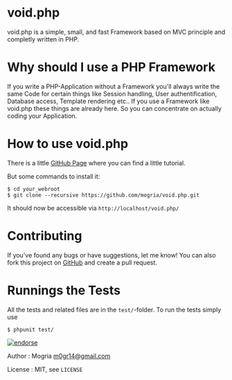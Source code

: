 # void.php
void.php is a simple, small, and fast Framework based on MVC principle and completly written in PHP.


# Why should I use a PHP Framework

If you write a PHP-Application without a Framework you'll always write the same Code for certain things like Session handling, User authentification, Database access, Template rendering etc..
If you use a Framework like void.php these things are already here. So you can concentrate on actually coding your Application.

# How to use void.php

There is a little [GitHub Page](http://mogria.github.com/void.php) where you can find a little tutorial.

But some commands to install it:

    $ cd your_webroot
    $ git clone --recursive https://github.com/mogria/void.php.git

It should now be accessible via `http://localhost/void.php/`

# Contributing
If you've found any bugs or have suggestions, let me know! You can also fork this project on [GitHub](https://github.com/mogria/void.php) and create a pull request.

# Runnings the Tests
All the tests and related files are in the `test/`-folder. To run the tests simply use

    $ phpunit test/

[![endorse](http://api.coderwall.com/mogria/endorsecount.png)](http://coderwall.com/mogria)

Author
:   Mogria <m0gr14@gmail.com>

License
:   MIT, see `LICENSE`


